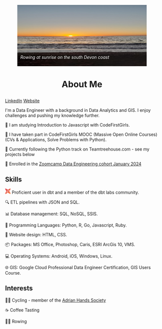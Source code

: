 <figure style="position: relative; text-align: left;">
  <img src="rowing.JPG" alt="Rowing Image" width="100%" height="200" style="max-width: 100%;">
  <figcaption style="position: absolute; bottom: 0; left: 0; z-index: 1; padding: 10px; font-style: italic; color: white;"><p><i>Rowing at sunrise on the south Devon coast</i></p></figcaption>
</figure>



# <p align="center">About Me</p>


 [LinkedIn](https://www.linkedin.com/in/lucy-bufton-23b8b827b/)
[Website](https://www.lucyb.uk)

I'm a Data Engineer with a background in Data Analytics and GIS. I enjoy challenges and pushing my knowledge further.

🦄 I am studying Introduction to Javascript with CodeFirstGirls.

🦄 I have taken part in CodeFirstGirls MOOC (Massive Open Online Courses) (CVs & Applications, Solve Problems with Python).

🦄 Currently following the Python track on Teamtreehouse.com - see my projects below

🦄 Enrolled in the [Zoomcamp Data Engineering cohort January 2024](https://github.com/DataTalksClub/data-engineering-zoomcamp)

## Skills

<img src="images/dbt.png" alt="DBT Emoji" width="18" height="18"> Proficient user in dbt and a member of the dbt labs community.

🔍 ETL pipelines with JSON and SQL.

📊 Database management: SQL, NoSQL, SSIS.

🚀 Programming Languages: Python, R, Go, Javascript, Ruby.

🎨 Website design: HTML, CSS.

📦 Packages: MS Office, Photoshop, Caris, ESRI ArcGis 10, VMS.

💻 Operating Systems: Android, iOS, Windows, Linux.

🌐 GIS: Google Cloud Professional Data Engineer Certification, GIS Users Course.

## Interests

🚴‍♂️ Cycling - member of the [Adrian Hands Society](https://adrianhandssociety.com)

☕ Coffee Tasting

🚣‍♀️ Rowing
